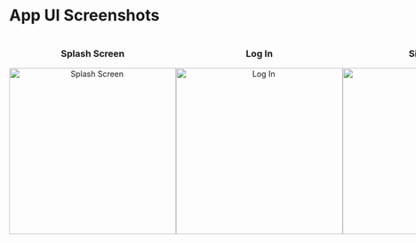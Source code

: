 # App UI Screenshots

<div style="display: flex; justify-content: space-around;">

  <div style="text-align: center;">
    <h3>Splash Screen</h3>
    <img src="https://github.com/user-attachments/assets/5b6c66ec-45e7-44aa-8843-7f742853e8f9" alt="Splash Screen" width="300"/>
  </div>

  <div style="text-align: center;">
    <h3>Log In</h3>
    <img src="https://github.com/user-attachments/assets/61704d06-e6d1-4ec4-a230-519884727bef" alt="Log In" width="300"/>
  </div>

  <div style="text-align: center;">
    <h3>Sign Up</h3>
    <img src="https://github.com/user-attachments/assets/73d483ea-4975-4b66-ba3b-f2fb1350afc0" alt="Sign Up" width="300"/>
  </div>

</div>
